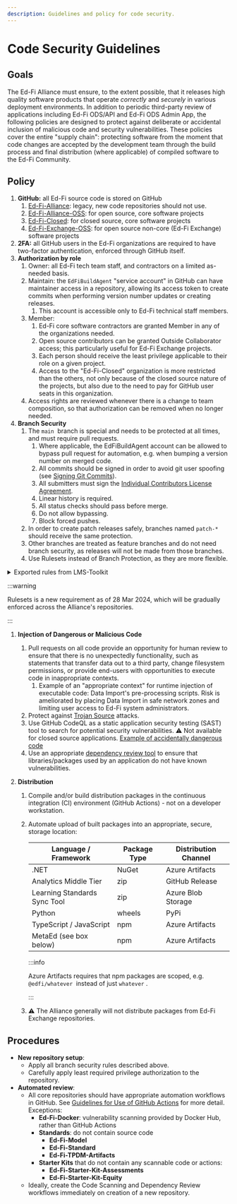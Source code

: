 ```yaml
---
description: Guidelines and policy for code security.
---
```


# Code Security Guidelines

## Goals

The Ed-Fi Alliance must ensure, to the extent possible, that it releases high
quality software products that operate _correctly_ and _securely_ in various
deployment environments. In addition to periodic third-party review of
applications including Ed-Fi ODS/API and Ed-Fi ODS Admin App, the following
policies are designed to protect against deliberate or accidental inclusion of
malicious code and security vulnerabilities. These policies cover the entire
"supply chain": protecting software from the moment that code changes are
accepted by the development team through the build process and final
distribution (where applicable) of compiled software to the Ed-Fi Community.

## Policy

1. **GitHub:** all Ed-Fi source code is stored on GitHub
   1. [Ed-Fi-Alliance](https://github.com/ed-fi-alliance): legacy, new code
      repositories should not use.
   2. [Ed-Fi-Alliance-OSS](https://github.com/Ed-Fi-Alliance-OSS): for open
      source, core software projects
   3. [Ed-Fi-Closed](https://github.com/Ed-Fi-Closed): for closed source, core
      software projects
   4. [Ed-Fi-Exchange-OSS](https://github.com/Ed-Fi-Exchange-OSS): for open
      source non-core (Ed-Fi Exchange) software projects
2. **2FA:** all GitHub users in the Ed-Fi organizations are required to have
   two-factor authentication, enforced through GitHub itself.
3. **Authorization by role**
   1. Owner: all Ed-Fi tech team staff, and contractors on a limited as-needed
      basis.
   2. Maintain: the `EdFiBuildAgent` "service account" in GitHub can have
      maintainer access in a repository, allowing its access token to create
      commits when performing version number updates or creating releases.
      1. This account is accessible only to Ed-Fi technical staff members.
   3. Member:
      1. Ed-Fi core software contractors are granted Member in any of the
         organizations needed.
      2. Open source contributors can be granted Outside Collaborator access;
         this particularly useful for Ed-Fi Exchange projects.
      3. Each person should receive the least privilege applicable to their role
         on a given project.
      4. Access to the "Ed-Fi-Closed" organization is more restricted than the
         others, not only because of the closed source nature of the projects,
         but also due to the need to pay for GitHub user seats in this
         organization.
   4. Access rights are reviewed whenever there is a change to team composition,
      so that authorization can be removed when no longer needed.
4. **Branch Security**
   1. The `main`  branch is special and needs to be protected at all times, and
      must require pull requests.
      1. Where applicable, the EdFiBuildAgent account can be allowed to bypass
         pull request for automation, e.g. when bumping a version number on
         merged code.
      2. All commits should be signed in order to avoid git user spoofing (see
         [Signing Git Commits](../source-code-control-policy/signing-git-commits.md)).
      3. All submitters must sign the
         [Individual Contributors License Agreement](https://gist.github.com/EdFiBuildAgent/d68fa602d07505c3682e8258b7dc6fbc).
      4. Linear history is required.
      5. All status checks should pass before merge.
      6. Do not allow bypassing.
      7. Block forced pushes.
   2. In order to create patch releases safely, branches named `patch-*` should
      receive the same protection.
   3. Other branches are treated as feature branches and do not need branch
      security, as releases will not be made from those branches.
   4. Use Rulesets instead of Branch Protection, as they are more flexible.

<details>
  <summary>Exported rules from LMS-Toolkit</summary>
```json
{
  "id": 580376,
  "name": "main",
  "target": "branch",
  "source_type": "Repository",
  "source": "Ed-Fi-Exchange-OSS/LMS-Toolkit",
  "enforcement": "active",
  "conditions": {
    "ref_name": {
      "exclude": [],
      "include": ["~DEFAULT_BRANCH", "refs/heads/patch-*"]
    }
  },
  "rules": [
    {
      "type": "deletion"
    },
    {
      "type": "non_fast_forward"
    },
    {
      "type": "creation"
    },
    {
      "type": "required_linear_history"
    },
    {
      "type": "required_signatures"
    },
    {
      "type": "pull_request",
      "parameters": {
        "required_approving_review_count": 1,
        "dismiss_stale_reviews_on_push": false,
        "require_code_owner_review": true,
        "require_last_push_approval": true,
        "required_review_thread_resolution": false
      }
    },
    {
      "type": "required_status_checks",
      "parameters": {
        "strict_required_status_checks_policy": false,
        "required_status_checks": [
          {
            "context": "license/cla"
          }
        ]
      }
    }
  ],
  "bypass_actors": []
}
```
</details>

:::warning

Rulesets is a new requirement as of 28 Mar 2024, which will be gradually
enforced across the Alliance's repositories.

:::

1. **Injection of Dangerous or Malicious Code**

   1. Pull requests on all code provide an opportunity for human review to
      ensure that there is no unexpectedly functionality, such as statements
      that transfer data out to a third party, change filesystem permissions, or
      provide end-users with opportunities to execute code in inappropriate
      contexts.
      1. Example of an "appropriate context" for runtime injection of executable
         code: Data Import's pre-processing scripts. Risk is ameliorated by
         placing Data Import in safe network zones and limiting user access to
         Ed-Fi system administrators.
   2. Protect against [Trojan Source](https://trojansource.codes/) attacks.
   3. Use GitHub CodeQL as a static application security testing (SAST) tool to
      search for potential security vulnerabilities. ⚠️ Not available for closed
      source applications.
      [Example of accidentally dangerous code](./codeql-example.md)
   4. Use an appropriate
      [dependency review tool](./dependency-security-automation) to ensure that
      libraries/packages used by an application do not have known
      vulnerabilities.

2. **Distribution**

   1. Compile and/or build distribution packages in the continuous integration
      (CI) environment (GitHub Actions) - not on a developer workstation.
   2. Automate upload of built packages into an appropriate, secure, storage
      location:

      | Language / Framework         | Package Type | Distribution Channel |
      | ---------------------------- | ------------ | -------------------- |
      | ​.NET                        | NuGet        | Azure Artifacts​     |
      | Analytics Middle Tier        | zip          | GitHub Release       |
      | Learning Standards Sync Tool | zip          | Azure Blob Storage   |
      | Python                       | wheels       | PyPi                 |
      | TypeScript / JavaScript      | npm          | Azure Artifacts      |
      | MetaEd (see box below)       | npm          | Azure Artifacts      |

      :::info

      Azure Artifacts requires that npm packages are scoped, e.g.
      `@edfi/whatever`  instead of just `whatever` .

      :::

   3. ⚠️ The Alliance generally will not distribute packages from Ed-Fi Exchange
      repositories.

## Procedures

* **New repository setup**:
  * Apply all branch security rules described above.
  * Carefully apply least required privilege authorization to the repository.
* **Automated review**:
  * All core repositories should have appropriate automation workflows in
    GitHub. See
    [Guidelines for Use of GitHub Actions](./guidelines-for-use-of-github-actions.md)
    for more detail. Exceptions:
    * **Ed-Fi-Docker**: vulnerability scanning provided by Docker Hub, rather
      than GitHub Actions
    * **Standards**: do not contain source code
      * **Ed-Fi-Model**
      * **Ed-Fi-Standard**
      * **Ed-Fi-TPDM-Artifacts**
    * **Starter Kits** that do not contain any scannable code or actions:
      * **Ed-Fi-Starter-Kit-Assessments**
      * **Ed-Fi-Starter-Kit-Equity**
  * Ideally, create the Code Scanning and Dependency Review workflows
    immediately on creation of a new repository.
